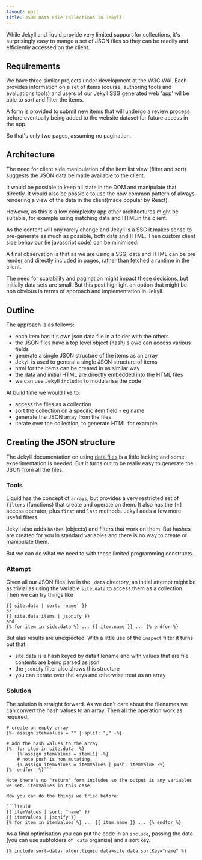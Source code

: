 ```yaml
---
layout: post
title: JSON Data File Collections in Jekyll
---
```


<div class="message">While Jekyll and liquid provide very limited support for collections, it's surprisingly easy to mange a set of JSON files so they can be readily and efficiently accessed on the client.
</div>

## Requirements

We have three similar projects under development at the W3C WAI. Each provides information on a set of items (course, authoring tools and evaluations tools) and users of our Jekyll SSG generated web 'app' wil be able to sort and filter the items.

A form is provided to submit new items that will undergo a review process before eventually being added to the website dataset for future access in the app.

So that's only two pages, assuming no pagination.

## Architecture

The need for client side manipulation of the item list view (filter and sort) suggests the JSON data be made available to the client.

It would be possible to keep all state in the DOM and manipulate that directly. It would also be possible to use the now common pattern of always rendering a view of the data in the client(made popular by React).

However, as this is a low complexity app other architectures might be suitable, for example using matching data and HTMLin the client.

As the content will ony rarely change and Jekyll is a SSG it makes sense to pre-generate as much as possible, both data and HTML. Then custom client side behaviour (ie javascript code) can be minimised.

A final observation is that as we are using a SSG, data and HTML can be pre render and directly included in pages, rather than fetched a runtime in the client.

The need for scalability and pagination might impact these decisions, but initially data sets are small. But this post highlight an option that might be non obvious in terms of approach and implementation in Jekyll.

## Outline

The approach is as follows:

- each item has it's own json data file in a folder with the others
- the JSON files have a top level object (hash) s owe can access various fields
- generate a single JSON structure of the items as an array
- Jekyll is used to general a single JSON structure of items
- html for the items can be created in as similar way
- the data and initial HTML are directly embedded into the HTML files
- we can use Jekyll `includes` to modularise the code

At build time we would like to:

- access the files as a collection
- sort the collection on a specific item field - eg name
- generate the JSON array from the files
- iterate over the collection, to generate HTML for example

## Creating the JSON structure

The Jekyll documentation on using [data files](https://jekyllrb.com/docs/datafiles/) is a little lacking and some experimentation is needed. But it turns out to be really easy to generate the JSON from all the files.

### Tools

Liquid has the concept of `arrays`, but provides a very restricted set of `filters` (functions) that create and operate on them. It also has the `[n]` access operator, plus `first` and `last` methods. Jekyll adds a few more useful filters.

Jekyll also adds `hashes` (objects) and filters that work on them. But hashes are created for you in standard variables and there is no way to create or manipulate them.

But we can do what we need to with these limited programming constructs.

### Attempt

Given all our JSON files live in the `_data` directory, an initial attempt might be as trivial as using the variable `site.data` to access them as a collection. Then we can try things like

```liquid
{{ site.data | sort: 'name' }}
or
{{ site.data.items | jsonify }}
and
{% for item in side.data %} ... {{ item.name }} ... {% endfor %}

```

But alas results are unexpected. With a little use of the `inspect` filter it turns out that:

- site.data is a hash keyed by data filename and with values that are file contents are being parsed as json
- the `jsonify` filter also shows this structure
- you can iterate over the keys and otherwise treat as an array

### Solution

The solution is straight forward. As we don't care about the filenames we can convert the hash values to an array. Then all the operation work as required.

```liquid
# create an empty array
{%- assign itemValues = "" | split: "," -%}

# add the hash values to the array
{%- for item in site.data -%}
    {% assign itemValues = item[1] -%}
    # note push is non mutating
    {% assign itemValues = itemValues | push: itemValue -%}
{%- endfor -%}```

Note there's no "return" form includes so the output is any variables we set. itemValues in this case.

Now you can do the things we tried before:

```liquid
{{ itemValues | sort: "name" }}
{{ itemValues | jsonify }}
{% for item in itemValues %} ... {{ item.name }} ... {% endfor %}
```

As a final optimisation you can put the code in an `include`, passing the data (you can use subfolders of `_data` organise) and a sort key.

```liquid
{% include sort-data-folder.liquid data=site.data sortKey="name" %}
```
